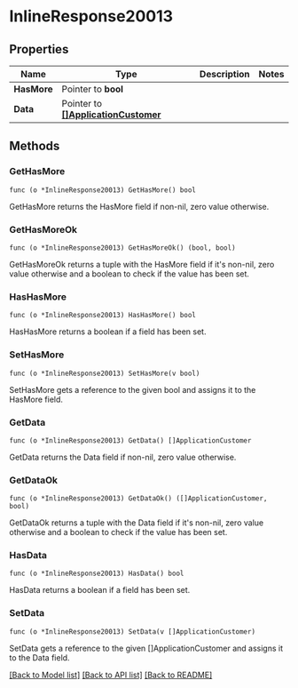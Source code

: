 # InlineResponse20013

## Properties

Name | Type | Description | Notes
------------ | ------------- | ------------- | -------------
**HasMore** | Pointer to **bool** |  | 
**Data** | Pointer to [**[]ApplicationCustomer**](ApplicationCustomer.md) |  | 

## Methods

### GetHasMore

`func (o *InlineResponse20013) GetHasMore() bool`

GetHasMore returns the HasMore field if non-nil, zero value otherwise.

### GetHasMoreOk

`func (o *InlineResponse20013) GetHasMoreOk() (bool, bool)`

GetHasMoreOk returns a tuple with the HasMore field if it's non-nil, zero value otherwise
and a boolean to check if the value has been set.

### HasHasMore

`func (o *InlineResponse20013) HasHasMore() bool`

HasHasMore returns a boolean if a field has been set.

### SetHasMore

`func (o *InlineResponse20013) SetHasMore(v bool)`

SetHasMore gets a reference to the given bool and assigns it to the HasMore field.

### GetData

`func (o *InlineResponse20013) GetData() []ApplicationCustomer`

GetData returns the Data field if non-nil, zero value otherwise.

### GetDataOk

`func (o *InlineResponse20013) GetDataOk() ([]ApplicationCustomer, bool)`

GetDataOk returns a tuple with the Data field if it's non-nil, zero value otherwise
and a boolean to check if the value has been set.

### HasData

`func (o *InlineResponse20013) HasData() bool`

HasData returns a boolean if a field has been set.

### SetData

`func (o *InlineResponse20013) SetData(v []ApplicationCustomer)`

SetData gets a reference to the given []ApplicationCustomer and assigns it to the Data field.


[[Back to Model list]](../README.md#documentation-for-models) [[Back to API list]](../README.md#documentation-for-api-endpoints) [[Back to README]](../README.md)


